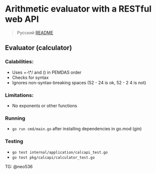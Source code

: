 # Arithmetic evaluator with a RESTful web API

> Русский [README](README.ru.md)

## Evaluator (calculator)

### Calabilities:

-   Uses +-\\*/ and () in PEMDAS order
-   Checks for syntax
-   Ignores non-syntax-breaking spaces (52 - 24 is ok, 52 - 2 4 is not)

### Limitations:

-   No exponents or other functions

### Running


-   `go run cmd/main.go` after installing dependencies in go.mod (gin)

### Testing

-   `go test internal/application/calcapi_test.go`
-   `go test pkg/calcapi/calculator_test.go`

TG: @neo536
